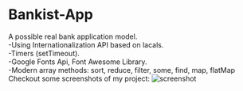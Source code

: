 # Bankist-App
A  possible real bank application model. <br>
-Using Internationalization API based on lacals. <br>
-Timers (setTimeout). <br>
-Google Fonts Api, Font Awesome Library. <br>
-Modern array methods: sort, reduce, filter, some, find, map, flatMap
Checkout some screenshots of my project: 
![screenshot]()
